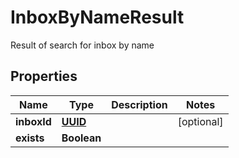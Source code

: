 

# InboxByNameResult

Result of search for inbox by name
## Properties

Name | Type | Description | Notes
------------ | ------------- | ------------- | -------------
**inboxId** | [**UUID**](UUID) |  |  [optional]
**exists** | **Boolean** |  | 



